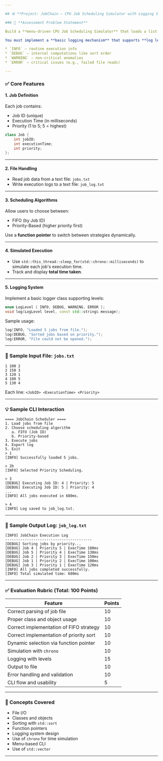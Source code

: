 ```yaml
---

## ⚙️ **Project: JobChain – CPU Job Scheduling Simulator with Logging System**

### 🚀 **Assessment Problem Statement**

Build a **menu-driven CPU Job Scheduling Simulator** that loads a list of jobs from a file and executes them according to selected scheduling strategies such as FIFO (by Job ID) or Priority-based scheduling.

You must implement a **basic logging mechanism** that supports **log levels**:

* `INFO` – routine execution info
* `DEBUG` – internal computations like sort order
* `WARNING` – non-critical anomalies
* `ERROR` – critical issues (e.g., failed file reads)

---
```


### ✅ **Core Features**

#### 1. Job Definition

Each job contains:

* Job ID (unique)
* Execution Time (in milliseconds)
* Priority (1 to 5; 5 = highest)

```cpp
class Job {
    int jobID;
    int executionTime;
    int priority;
};
```

---

#### 2. File Handling

* Read job data from a text file: `jobs.txt`
* Write execution logs to a text file: `job_log.txt`

---

#### 3. Scheduling Algorithms

Allow users to choose between:

* FIFO (by Job ID)
* Priority-Based (higher priority first)

Use a **function pointer** to switch between strategies dynamically.

---

#### 4. Simulated Execution

* Use `std::this_thread::sleep_for(std::chrono::milliseconds)` to simulate each job's execution time.
* Track and display **total time taken**.

---

#### 5. Logging System

Implement a basic logger class supporting levels:

```cpp
enum LogLevel { INFO, DEBUG, WARNING, ERROR };
void log(LogLevel level, const std::string& message);
```

Sample usage:

```cpp
log(INFO, "Loaded 5 jobs from file.");
log(DEBUG, "Sorted jobs based on priority.");
log(ERROR, "File could not be opened.");
```

---

### 📄 Sample Input File: `jobs.txt`

```
1 100 2
2 150 3
3 120 1
4 180 5
5 130 4
```

Each line: `<JobID> <ExecutionTime> <Priority>`

---

### 💡 Sample CLI Interaction

```
==== JobChain Scheduler ====
1. Load jobs from file
2. Choose scheduling algorithm
   a. FIFO (Job ID)
   b. Priority-based
3. Execute jobs
4. Export log
5. Exit
> 1
[INFO] Successfully loaded 5 jobs.

> 2b
[INFO] Selected Priority Scheduling.

> 3
[DEBUG] Executing Job ID: 4 | Priority: 5
[DEBUG] Executing Job ID: 5 | Priority: 4
...
[INFO] All jobs executed in 680ms.

> 4
[INFO] Log saved to job_log.txt.
```

---

### 📄 Sample Output Log: `job_log.txt`

```
[INFO] JobChain Execution Log
----------------------------------------
[DEBUG] Sorting jobs by priority...
[DEBUG] Job 4 | Priority 5 | ExecTime 180ms
[DEBUG] Job 5 | Priority 4 | ExecTime 130ms
[DEBUG] Job 2 | Priority 3 | ExecTime 150ms
[DEBUG] Job 1 | Priority 2 | ExecTime 100ms
[DEBUG] Job 3 | Priority 1 | ExecTime 120ms
[INFO] All jobs completed successfully.
[INFO] Total simulated time: 680ms
```

---

### ✅ Evaluation Rubric (Total: 100 Points)

| Feature                                 | Points |
| --------------------------------------- | ------ |
| Correct parsing of job file             | 10     |
| Proper class and object usage           | 10     |
| Correct implementation of FIFO strategy | 10     |
| Correct implementation of priority sort | 10     |
| Dynamic selection via function pointer  | 10     |
| Simulation with `chrono`                | 10     |
| Logging with levels                     | 15     |
| Output to file                          | 10     |
| Error handling and validation           | 10     |
| CLI flow and usability                  | 5      |

---

### 🧠 Concepts Covered

* File I/O
* Classes and objects
* Sorting with `std::sort`
* Function pointers
* Logging system design
* Use of `chrono` for time simulation
* Menu-based CLI
* Use of `std::vector`

---
